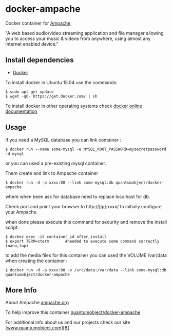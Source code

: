# docker-ampache

Docker container for [Ampache][3]

"A web based audio/video streaming application and file manager allowing you to access your music & videos from anywhere, using almost any internet enabled device."

## Install dependencies

  - [Docker][2]

To install docker in Ubuntu 15.04 use the commands:

    $ sudo apt-get update
    $ wget -qO- https://get.docker.com/ | sh

 To install docker in other operating systems check [docker online documentation][4]

## Usage

If you need a MySQL database you can link container :

    $ docker run --name some-mysql -e MYSQL_ROOT_PASSWORD=mysecretpassword -d mysql

or you can used a pre-existing mysql container.  
  
Them create and link to Ampache container

    $ docker run -d -p xxxx:80 --link some-mysql:db quantumobject/docker-ampache 

where when been ask for database need to replace localhost for db.

Check port and point your browser to http://[ip]:xxxx/  to initially configure your Ampache.

when done please execute this command for security and remove the install script:

    $ docker exec -it container_id after_install
    $ export TERM=xterm       #needed to execute some command correctly (nano,top)
    
to add the media files for this container you can used the VOLUME /var/data when creating the container :

    $ docker run -d -p xxxx:80 -v /src/data:/var/data --link some-mysql:db quantumobject/docker-ampache

## More Info

About Ampache [ampache.org][1]

To help improve this container [quantumobject/docker-ampache][5]

For additional info about us and our projects check our site [www.quantumobject.com][6]

[1]:http://ampache.org/
[2]:https://www.docker.com
[3]:https://github.com/ampache/ampache/releases
[4]:http://docs.docker.com
[5]:https://github.com/QuantumObject/docker-ampache
[6]:http://www.quantumobject.com/
